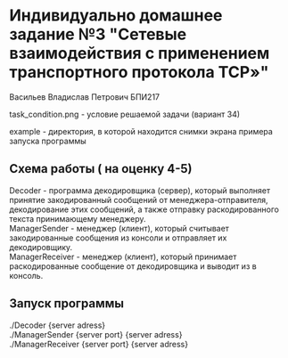 # Индивидуально домашнее задание №3 "Сетевые взаимодействия с применением транспортного протокола TCP»"

Васильев Владислав Петрович БПИ217

task_condition.png - условие решаемой задачи (вариант 34)

example - директория, в которой находится снимки экрана примера запуска программы

## Cхема работы ( на оценку 4-5)
Decoder - программа декодировщика (сервер), который выполняет принятие закодированный сообщений от менеджера-отправителя, декодирование этих сообщений, 
а также отправку раскодированного текста принимающему менеджеру.  
ManagerSender - менеджер (клиент), который считывает закодированные сообщения из консоли и отправляет их декодировщику.  
ManagerReceiver - менеджер (клиент), который принимает раскодированные сообщение от декодировщика и выводит из в консоль.

## Запуск программы
./Decoder {server adress}  
./ManagerSender {server port} {server adress}  
./ManagerReceiver {server port} {server adress}  
